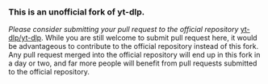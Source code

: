 ### This is an unofficial fork of yt-dlp.

*Please consider submitting your pull request to the official repository* [yt-dlp/yt-dlp](https://github.com/yt-dlp/yt-dlp/pulls). While you are still welcome to submit pull request here, it would be advantageous to contribute to the official repository instead of this fork. Any pull request merged into the official repository will end up in this fork in a day or two, and far more people will benefit from pull requests submitted to the official repository.

